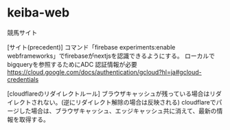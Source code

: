# keiba-web
競馬サイト

[サイト(precedent)] 
コマンド「firebase experiments:enable webframeworks」でfirebaseがnextjsを認識できるようにする。
ローカルでbigqueryを参照するためにADC 認証情報が必要 https://cloud.google.com/docs/authentication/gcloud?hl=ja#gcloud-credentials

[cloudflareのリダイレクトルール] ブラウザキャッシュが残っている場合はリダイレクトされない。(逆にリダイレクト解除の場合は反映される) cloudflareでパージした場合は、ブラウザキャッシュ、エッジキャッシュ共に消えて、最新の情報を取得する。
